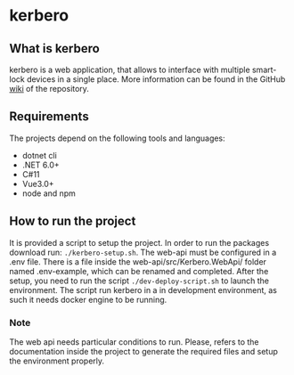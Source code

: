 # kerbero

## What is kerbero

kerbero is a web application, that allows to interface with multiple smart-lock devices
in a single place.
More information can be found in the GitHub [wiki](https://github.com/Kuama-IT/kerbero/wiki) of the repository.

## Requirements

The projects depend on the following tools and languages:

- dotnet cli
- .NET 6.0+
- C#11
- Vue3.0+
- node and npm

## How to run the project

It is provided a script to setup the project. In order to run the packages download run:
`./kerbero-setup.sh`.
The web-api must be configured in a .env file. There is a file inside the web-api/src/Kerbero.WebApi/ folder named .env-example, which can be renamed and completed.
After the setup, you need to run the script `./dev-deploy-script.sh` to launch the environment. The script run kerbero in a in development environment, as such it needs docker engine to be running.

### Note

The web api needs particular conditions to run. Please, refers to the documentation inside the project to generate the required files and setup the environment properly.
